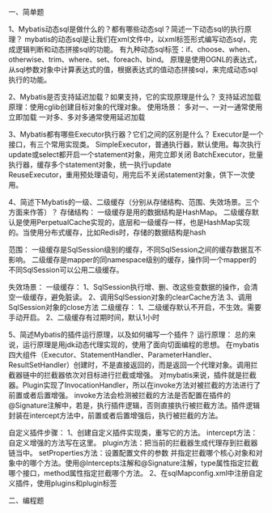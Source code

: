 一、简单题

1、Mybatis动态sql是做什么的？都有哪些动态sql？简述一下动态sql的执行原理？
mybatis的动态sql是让我们在xml文件中，以xml标签形式编写动态sql，完成逻辑判断和动态拼接sql的功能。
有九种动态sql标签：if、choose、when、otherwise、trim、where、set、foreach、bind。
原理是使用OGNL的表达式，从sql参数对象中计算表达式的值，根据表达式的值动态拼接sql，来完成动态sql执行的功能。

2、Mybatis是否支持延迟加载？如果支持，它的实现原理是什么？
支持延迟加载
原理：使用cglib创建目标对象的代理对象。
使用场景：
多对一、一对一通常使用立即加载
一对多、多对多通常使用延迟加载

3、Mybatis都有哪些Executor执行器？它们之间的区别是什么？
Executor是一个接口，有三个常用实现类。
SimpleExecutor，普通执行器，默认使用。每次执行update或select都开启一个statement对象，用完立即关闭
BatchExecutor，批量执行器，缓存多个statement对象，统一执行update	
ReuseExecutor，重用预处理语句，用完后不关闭statement对象，供下一次使用。

4、简述下Mybatis的一级、二级缓存（分别从存储结构、范围、失效场景。三个方面来作答）？
存储结构：
一级缓存是用的数据结构是HashMap。
二级缓存默认是使用PerpetualCache实现的，底层和一级缓存一样，也是HashMap实现的。当使用分布式缓存，比如Redis时，存储的数据结构是hash

范围：
一级缓存是SqlSession级别的缓存，不同SqlSession之间的缓存数据互不影响。
二级缓存是mapper的同namespace级别的缓存，操作同一个mapper的不同SqlSession可以公用二级缓存。

失效场景：
一级缓存：
1、SqlSession执行增、删、改这些变数据的操作，会清空一级缓存，避免脏读。
2、调用SqlSession对象的clearCache方法
3、调用SqlSession对象的close方法
二级缓存：
1、二级缓存默认不开启，不生效。需要手动开启。
2、二级缓存有过期时间，默认1小时


5、简述Mybatis的插件运行原理，以及如何编写一个插件？
运行原理：
总的来说，运行原理是用jdk动态代理实现的，使用了面向切面编程的思想。
在mybatis四大组件（Executor、StatementHandler、ParameterHandler、ResultSetHandler）创建时，不是直接返回的，而是返回一个代理对象。调用拦截器链中的拦截器依次对目标进行拦截或增强。
对mybatis来说，插件就是拦截器。Plugin实现了InvocationHandler，所以在invoke方法对被拦截的方法进行了前置或者后置增强。
invoke方法会检测被拦截的方法是否配置在插件的@Signature注解中，若是，执行插件逻辑，否则直接执行被拦截方法。插件逻辑封装在intercept方法中，前置或者后置增强后，执行被拦截的方法。

自定义插件步骤：
1、创建自定义插件实现类，重写它的方法。
intercept方法：自定义增强的方法写在这里。
plugin方法：把当前的拦截器生成代理存到拦截器链当中。
setProperties方法：设置配置文件的参数
并指定拦截哪个核心对象和对象中的哪个方法。使用@Intercepts注解和@Signature注解，type属性指定拦截哪个接口，method属性指定拦截哪个方法。
2、在sqlMapconfig.xml中注册自定义插件，使用plugins和plugin标签


二、编程题